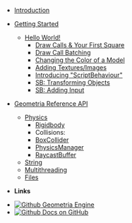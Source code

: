 * [Introduction](/)


* [Getting Started](/get-started/getting-started.md)
	- [Hello World!](/hello-world/hello-world.md)
		- [Draw Calls & Your First Square](/hello-world/your-first-square.md)
		- [Draw Call Batching](/hello-world/draw-call-batching.md)
		- [Changing the Color of a Model](/hello-world/changing-model-color.md)
		- [Adding Textures/Images](/hello-world/adding-textures.md)
		- [Introducing "ScriptBehaviour"](/hello-world/introducing-scriptbehaviour.md)
		- [SB: Transforming Objects](/hello-world/sb-transforming-objects.md)
		- [SB: Adding Input](/hello-world/sb-add-input.md)

* [Geometria Reference API](/api/index.md)
	- [Physics](/api/Physics/index.md)
		- [Rigidbody](/api/Physics/Rigidbody.md)
		- Collisions:
		- [BoxCollider](/api/Physics/BoxCollider.md)
		- [PhysicsManager](/api/Physics/PhysicsManager.md)
		- [RaycastBuffer](/api/Physics/PhysicsManager.md?id=raycastbuffer)
	- [String](/api/String/index.md)
	- [Multithreading](/api/Multithreading/index.md)
	- [Files](/api/Files/index.md)


- **Links**
* [![Github](https://raw.githubusercontent.com/jhildenbiddle/docsify-themeable/master/docs/assets/img/github.svg) Geometria Engine](https://github.com/Geometria-Engine/Geometria)
* [![Github](https://raw.githubusercontent.com/jhildenbiddle/docsify-themeable/master/docs/assets/img/github.svg) Docs on GitHub](https://github.com/Geometria-Engine/docs-v2)
